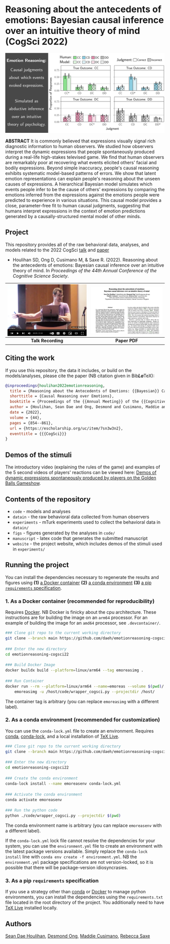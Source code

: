 # Reasoning about the antecedents of emotions: Bayesian causal inference over an intuitive theory of mind (CogSci 2022)

![Emotion Reasoning Splash Image](website/src/assets/images/splash-thumbnail.png)

**ABSTRACT** It is commonly believed that expressions visually signal rich diagnostic information to human observers. We studied how observers interpret the dynamic expressions that people spontaneously produced during a real-life high-stakes televised game. We find that human observers are remarkably poor at recovering what events elicited others' facial and bodily expressions. Beyond simple inaccuracy, people's causal reasoning exhibits systematic model-based patterns of errors. We show that latent emotion representations can explain people's reasoning about the unseen causes of expressions. A hierarchical Bayesian model simulates which events people infer to be the cause of others' expressions by comparing the emotions inferred from the expressions against the emotions people were predicted to experience in various situations. This causal model provides a close, parameter-free fit to human causal judgments, suggesting that humans interpret expressions in the context of emotion predictions generated by a causally-structured mental model of other minds.

## Project

This repository provides all of the raw behavioral data, analyses, and models related to the 2022 CogSci [talk](https://youtu.be/racs6deM2o4) and [paper](https://escholarship.org/uc/item/7sn3w3n2)

- Houlihan SD, Ong D, Cusimano M, \& Saxe R. (2022). Reasoning about the antecedents of emotions: Bayesian causal inference over an intuitive theory of mind. In *Proceedings of the 44th Annual Conference of the Cognitive Science Society*. 


| <a href="https://youtu.be/racs6deM2o4"><img title="Dae Houlihan presenting at CogSci2022" alt="Dae Houlihan presenting at CogSci2022" src="./website/dist/assets/images/youtube_thumbnail.png" width=900 align=center></a> | <a href="https://escholarship.org/uc/item/7sn3w3n2"><img title="Emotion Reasoning Paper" alt="Emotion Reasoning Paper" src="./website/dist/assets/images/paper_thumbnail.png" width=900 align=center></a> |
| :----------------------------------------------------------: | :----------------------------------------------------------: |
|                      **Talk Recording**                      |                        **Paper PDF**                         |

## Citing the work

If you use this repository, the data it includes, or build on the models/analyses, please cite the paper (NB citation given in Bib***La***TeX):

```BibTeX
@inproceedings{houlihan2022emotionreasoning,
  title = {Reasoning about the Antecedents of Emotions: {{Bayesian}} Causal Inference over an Intuitive Theory of Mind},
  shorttitle = {Causal Reasoning over Emotions},
  booktitle = {Proceedings of the {{Annual Meeting}} of the {{Cognitive Science Society}}},
  author = {Houlihan, Sean Dae and Ong, Desmond and Cusimano, Maddie and Saxe, Rebecca},
  date = {2022},
  volume = {44},
  pages = {854--861},
  url = {https://escholarship.org/uc/item/7sn3w3n2},
  eventtitle = {{{CogSci}}}
}
```


## Demos of the stimuli

The introductory video (explaining the rules of the game) and examples of the 5 second videos of players' reactions can be viewed here: [Demos of dynamic expressions spontaneously produced by players on the Golden Balls Gameshow](https://daeh.info/p/emotionreasoning-cogsci2022/).

## Contents of the repository

- `code` - models and analyses
- `datain` - the raw behavioral data collected from human observers
- `experiments` - mTurk experiments used to collect the behavioral data in `datain/`
- `figs` - figures generated by the analyses in `code/`
- `manuscript` - latex code that generates the submitted manuscript
- `website` - the project website, which includes demos of the stimuli used in `experiments/`

## Running the project

You can install the dependencies necessary to regenerate the results and figures using **(1)** [a Docker container](#1-as-a-docker-container-recommended-for-reproducibility) **(2)** [a conda environment](#2-as-a-conda-environment-recommended-for-customization) **(3)** [a pip `requirements` specification](#3-as-a-pip-requirements-specification).

### 1. As a Docker container (recommended for reproducibility)

Requires [Docker](https://www.docker.com/). NB Docker is finicky about the cpu architecture. These instructions are for building the image on an `arm64` processor. For an example of building the image for an `amd64` processor, see `.devcontainer/`.

```bash
### Clone git repo to the current working directory
git clone --branch main https://github.com/daeh/emotionreasoning-cogsci22.git emotionreasoning-cogsci22

### Enter the new directory
cd emotionreasoning-cogsci22

### Build Docker Image
docker buildx build --platform=linux/arm64 --tag emoreasimg .

### Run Container
docker run --rm --platform=linux/arm64 --name=emoreas --volume $(pwd)/:/host/ \
    emoreasimg -u /host/code/wrapper_cogsci.py --projectdir /host/
```

The container tag is arbitrary (you can replace `emoreasimg` with a different label).

### 2. As a conda environment (recommended for customization)

You can use the `conda-lock.yml` file to create an environment. Requires [conda](https://docs.conda.io/en/latest/), [conda-lock](https://github.com/conda-incubator/conda-lock), and a local installation of [TeX Live](https://www.tug.org/texlive/). 

```bash
### Clone git repo to the current working directory
git clone --branch main https://github.com/daeh/emotionreasoning-cogsci22.git emotionreasoning-cogsci22

### Enter the new directory
cd emotionreasoning-cogsci22

### Create the conda environment
conda-lock install --name emoreasenv conda-lock.yml

### Activate the conda environment
conda activate emoreasenv

### Run the python code
python ./code/wrapper_cogsci.py --projectdir $(pwd)
```

The conda environment name is arbitrary (you can replace `emoreasenv` with a different label). 

If the `conda-lock.yml` lock file cannot resolve the dependencies for your system, you can use the `environment.yml` file to create an environment with the latest package versions available. Simply replace the `conda-lock install` line with `conda env create -f environment.yml`. NB the `environment.yml` package specifications are not version-locked, so it is possible that there will be package-version idiosyncrasies.

### 3. As a pip `requirements` specification

If you use a strategy other than [conda](https://docs.conda.io/en/latest/) or [Docker](https://www.docker.com/) to manage python environments, you can install the dependencies using the `requirements.txt` file located in the root directory of the project. You additionally need to have [TeX Live](https://www.tug.org/texlive/) installed locally. 

## Authors

[Sean Dae Houlihan](https://daeh.info), [Desmond Ong](https://web.stanford.edu/~dco/), [Maddie Cusimano](http://www.mit.edu/~mcusi/home.html), [Rebecca Saxe](https://saxelab.mit.edu)


